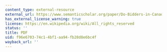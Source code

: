 ```yaml
---
content_type: external-resource
external_url: https://www.semanticscholar.org/paper/Do-Bidders-in-Canadian-Treasury-Bill-Auctions-Have-Horta%C3%A7su-Kastl/4e14fcbd82a0d26b653b8f5f361fa7adb2c3fe95
has_external_license_warning: true
license: https://en.wikipedia.org/wiki/All_rights_reserved
status: ''
title: PDF
uid: f96e6703-74c1-4bf1-aa94-fb28d8e6bc4f
wayback_url: ''
---
```

